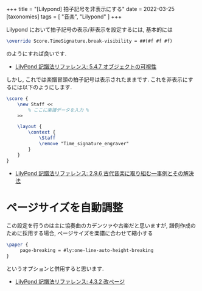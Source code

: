 +++
title = "[Lilypond] 拍子記号を非表示にする"
date = 2022-03-25
[taxonomies]
tags = [ "音楽", "Lilypond" ]
+++

Lilypond において拍子記号の表示/非表示を設定するには, 基本的には

```tex
\override Score.TimeSignature.break-visibility = ##(#f #f #f)
```

のようにすれば良いです.

* [LilyPond 記譜法リファレンス: 5.4.7 オブジェクトの可視性](https://lilypond.org/doc/v2.22/Documentation/notation/visibility-of-objects.ja.html#using-break_002dvisibility)

しかし, これでは楽譜冒頭の拍子記号は表示されたままです. 
これを非表示にするには以下のようにします.

```tex
\score {
    \new Staff <<
        % ここに楽譜データを入力 %
    >>

    \layout {
        \context {
            \Staff
            \remove "Time_signature_engraver"
        }
    }
}
```


* [LilyPond 記譜法リファレンス: 2.9.6 古代音楽に取り組む—事例とその解決法](https://lilypond.org/doc/v2.21/Documentation/notation/working-with-ancient-music_002d_002dscenarios-and-solutions.ja.html#transcribing-gregorian-chant)


# ページサイズを自動調整

この設定を行うのは主に協奏曲のカデンツァや古楽だと思いますが, 
譜例作成のために採用する場合, ページサイズを楽譜に合わせて縮小する

```tex
\paper {
     page-breaking = #ly:one-line-auto-height-breaking
}
```

というオプションと併用すると思います.

* [LilyPond 記譜法リファレンス: 4.3.2 改ページ](https://lilypond.org/doc/v2.21/Documentation/notation/page-breaking#one_002dline_002dauto_002dheight-page-breaking)
